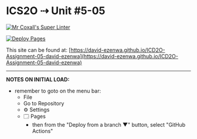 # ICS2O ⇢ Unit #5-05

[![Mr Coxall's Super Linter](https://github.com/david-ezenwa/ICD2O-Assignment-05-david-ezenwa/workflows/Mr%20Coxall's%20Super%20Linter/badge.svg)](https://github.com/david-ezenwa/ICD2O-Assignment-05-david-ezenwa/actions)

[![Deploy Pages](https://github.com/david-ezenwa/ICD2O-Assignment-05-david-ezenwa/workflows/Deploy%20Pages/badge.svg)](https://github.com/david-ezenwa/ICD2O-Assignment-05-david-ezenwa/actions)

This site can be found at: [https://david-ezenwa.github.io/ICD2O-Assignment-05-david-ezenwa](https://david-ezenwa.github.io/ICD2O-Assignment-05-david-ezenwa)

---

**NOTES ON INITIAL LOAD:**
- remember to goto on the menu bar:
  - File
  - Go to Repository
  - ⚙ Settings
  - 🗔 Pages
    - then from the "Deploy from a branch ▼" button, select "GitHub Actions"
